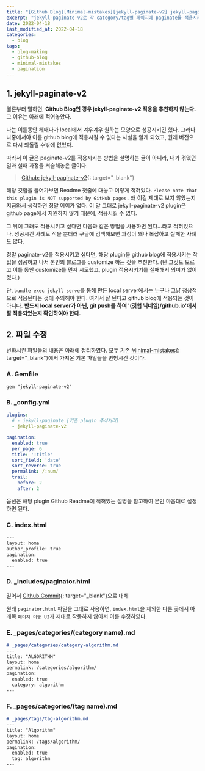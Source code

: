 ```yaml
---
title: "[Github Blog][Minimal-mistakes][jekyll-paginate-v2] jekyll-paginate-v2로 Github Blog 여러 페이지에 paginate 적용시키기 - 추천 X"
excerpt: "jekyll-paginate-v2로 각 category/tag별 페이지에 paginate를 적용시키려 했으나, github blog에 지원하지 않아 실패하였다. 따라서 이 방법은 추천하지 않으며, 내가 겪은 경험을 서술하는 글이다."
date: 2022-04-18
last_modified_at: 2022-04-18
categories:
  - blog
tags:
  - blog-making
  - github-blog
  - minimal-mistakes
  - pagination
---
```


## 1. jekyll-paginate-v2

결론부터 말하면, **Github Blog인 경우 jekyll-paginate-v2 적용을 추천하지 않는다.** 그 이유는 아래에 적어놓았다. 

나는 이틀동안 헤매다가 local에서 겨우겨우 원하는 모양으로 성공시키긴 했다. 그러나 나중에서야 이를 github blog에 적용시킬 수 없다는 사실을 알게 되었고, 원래 버전으로 다시 되돌릴 수밖에 없었다. 

따라서 이 글은 paginate-v2를 적용시키는 방법을 설명하는 글이 아니라, 내가 겪었던 일과 실패 과정을 서술해놓은 글이다.

> [Github: jekyll-paginate-v2](https://github.com/sverrirs/jekyll-paginate-v2){: target="_blank"}

해당 깃헙을 들어가보면 Readme 첫줄에 대놓고 이렇게 적혀있다. `Please note that this plugin is NOT supported by GitHub pages.` 왜 이걸 제대로 보지 않았는지 지금와서 생각하면 정말 어이가 없다. 이 말 그대로 jekyll-paginate-v2 plugin은 github page에서 지원하지 않기 때문에, 적용시킬 수 없다.

그 뒤에 그래도 적용시키고 싶다면 다음과 같은 방법을 사용하면 된다...라고 적혀있으나, 성공시킨 사례도 적을 뿐더러 구글에 검색해보면 과정이 꽤나 복잡하고 실패한 사례도 많다. 

정말 paginate-v2를 적용시키고 싶다면, 해당 plugin을 github blog에 적용시키는 작업을 성공하고 나서 본인의 블로그를 customize 하는 것을 추천한다. (난 그것도 모르고 이틀 동안 customize를 먼저 시도했고, plugin 적용시키기를 실패해서 의미가 없어졌다.)

단, `bundle exec jekyll serve`를 통해 만든 local server에서는 누구나 그냥 정상적으로 적용된다는 것에 주의해야 한다. 여기서 잘 된다고 github blog에 적용되는 것이 아니다. **반드시 local server가 아닌, git push를 하여 '(깃헙 닉네임)/github.io'에서 잘 적용되었는지 확인하여야 한다.**

## 2. 파일 수정

변화시킨 파일들의 내용은 아래에 정리하였다. 모두 기존 [Minimal-mistakes](https://github.com/mmistakes/minimal-mistakes){: target="_blank"}에서 가져온 기본 파일들을 변형시킨 것이다.

### A. Gemfile

```md
gem "jekyll-paginate-v2"
```

### B. _config.yml

```yml
plugins:
  # - jekyll-paginate [기존 plugin 주석처리]
  - jekyll-paginate-v2
```

```yml
pagination:
  enabled: true
  per_page: 6
  title: ':title'
  sort_field: 'date'
  sort_reverse: true
  permalink: /:num/
  trail:
    before: 2
    after: 2
```

옵션은 해당 plugin Github Readme에 적혀있는 설명을 참고하여 본인 마음대로 설정하면 된다.

### C. index.html

```html
---
layout: home
author_profile: true
pagination:
  enabled: true
---
```

### D. _includes/paginator.html

길어서 [Github Commit](https://github.com/BurningFalls/burningfalls.github.io/commit/0169ae6a5c91264c0a73f01a7a7b0aad0f1f59fd){: target="_blank"}으로 대체

원래 `paginator.html` 파일을 그대로 사용하면, `index.html`을 제외한 다른 곳에서 아래쪽 `페이지 이동 UI`가 제대로 작동하지 않아서 이를 수정하였다.

### E. _pages/categories/(category name).md

```md
# _pages/categories/category-algorithm.md
---
title: "ALGORITHM"
layout: home
permalink: /categories/algorithm/
pagination:
  enabled: true
  category: algorithm
---
```

### F. _pages/categories/(tag name).md

```md
# _pages/tags/tag-algorithm.md
---
title: "Algorithm"
layout: home
permalink: /tags/algorithm/
pagination:
  enabled: true
  tag: algorithm
---
```